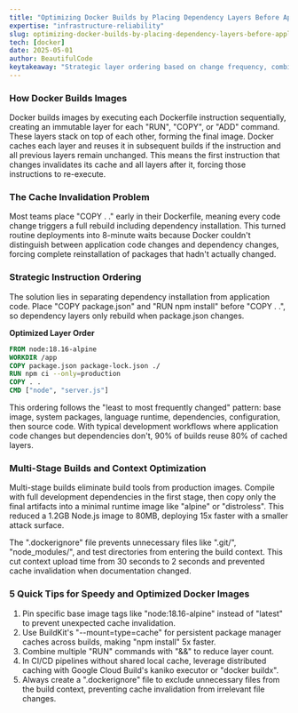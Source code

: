 ```yaml
---
title: "Optimizing Docker Builds by Placing Dependency Layers Before Application Code"
expertise: "infrastructure-reliability"
slug: optimizing-docker-builds-by-placing-dependency-layers-before-application-code
tech: [docker]
date: 2025-05-01
author: BeautifulCode
keytakeaway: "Strategic layer ordering based on change frequency, combined with multi-stage builds and build context optimization, transforms Docker from a deployment bottleneck into a sub-minute build process that scales across distributed CI/CD environments."
---
```


### How Docker Builds Images

Docker builds images by executing each Dockerfile instruction sequentially, creating an immutable layer for each "RUN", "COPY", or "ADD" command. These layers stack on top of each other, forming the final image. Docker caches each layer and reuses it in subsequent builds if the instruction and all previous layers remain unchanged. This means the first instruction that changes invalidates its cache and all layers after it, forcing those instructions to re-execute.

### The Cache Invalidation Problem

Most teams place "COPY . ." early in their Dockerfile, meaning every code change triggers a full rebuild including dependency installation. This turned routine deployments into 8-minute waits because Docker couldn't distinguish between application code changes and dependency changes, forcing complete reinstallation of packages that hadn't actually changed.

### Strategic Instruction Ordering

The solution lies in separating dependency installation from application code. Place "COPY package.json" and "RUN npm install" before "COPY . .", so dependency layers only rebuild when package.json changes.

**Optimized Layer Order**
```dockerfile
FROM node:18.16-alpine
WORKDIR /app
COPY package.json package-lock.json ./
RUN npm ci --only=production
COPY . .
CMD ["node", "server.js"]
```

This ordering follows the "least to most frequently changed" pattern: base image, system packages, language runtime, dependencies, configuration, then source code. With typical development workflows where application code changes but dependencies don't, 90% of builds reuse 80% of cached layers.

### Multi-Stage Builds and Context Optimization

Multi-stage builds eliminate build tools from production images. Compile with full development dependencies in the first stage, then copy only the final artifacts into a minimal runtime image like "alpine" or "distroless". This reduced a 1.2GB Node.js image to 80MB, deploying 15x faster with a smaller attack surface.

The ".dockerignore" file prevents unnecessary files like ".git/", "node_modules/", and test directories from entering the build context. This cut context upload time from 30 seconds to 2 seconds and prevented cache invalidation when documentation changed.

### 5 Quick Tips for Speedy and Optimized Docker Images

1. Pin specific base image tags like "node:18.16-alpine" instead of "latest" to prevent unexpected cache invalidation.
2. Use BuildKit's "--mount=type=cache" for persistent package manager caches across builds, making "npm install" 5x faster.
3. Combine multiple "RUN" commands with "&&" to reduce layer count.
4. In CI/CD pipelines without shared local cache, leverage distributed caching with Google Cloud Build's kaniko executor or "docker buildx".
5. Always create a ".dockerignore" file to exclude unnecessary files from the build context, preventing cache invalidation from irrelevant file changes.
